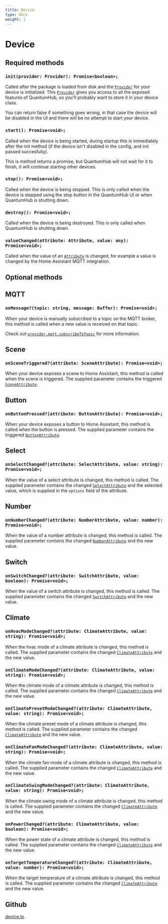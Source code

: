```yaml
---
title: Device
type: docs
weight: 1
---
```


# Device

## Required methods

### `init(provider: Provider): Promise<boolean>;`  
Called after the package is loaded from disk and the [`Provider`](/docs/development/sdk/provider/) for your device is initialized. This [`Provider`](/docs/development/sdk/provider/) gives you access to all the exposed features of QuantumHub, so you'll probably want to store it in your device class. 

You can return false if something goes wrong, in that case the device will be disabled in the UI and there will be no attempt to start your device.

### `start(): Promise<void>;`  
Called when the device is being started, during startup this is immediately after the init method (if the device isn't disabled in the config, and init passed succesfully). 

This is method returns a promise, but QuantumHub will not wait for it to finish, it will continue starting other devices. 

### `stop(): Promise<void>;`  
Called when the device is being stopped. This is only called when the device is stopped using the stop button in the QuantumHub UI or when QuantumHub is shutting down.

### `destroy(): Promise<void>;`  
Called when the device is being destroyed. This is only called when QuantumHub is shutting down.

### `valueChanged(attribute: Attribute, value: any): Promise<void>;`  
 Called when the value of an [`Attribute`](/docs/development/sdk/device-attributes/) is changed, for example a value is changed by the Home Assistant MQTT integration.


## Optional methods

## MQTT

### `onMessage?(topic: string, message: Buffer): Promise<void>;`

When your device is manually subscribed to a topic on the MQTT broker, this method is called when a new value is received on that topic.

Check out [`provider.mqtt.subscribeToTopic`](/docs/development/sdk/provider/#subscribetotopictopic-string-promisevoid) for more information.

## Scene

### `onSceneTriggered?(attribute: SceneAttribute): Promise<void>;`

When your device exposes a scene to Home Assistant, this method is called when the scene is triggered. The supplied parameter contains the triggered [`SceneAttribute`](/docs/development/sdk/device-attributes/#sceneattribute).

## Button

### `onButtonPressed?(attribute: ButtonAttribute): Promise<void>;`

When your device exposes a button to Home Assistant, this method is called when the button is pressed. The supplied parameter contains the triggered [`ButtonAttribute`](/docs/development/sdk/device-attributes/#buttonattribute).

## Select

### `onSelectChanged?(attribute: SelectAttribute, value: string): Promise<void>;`

When the value of a select attribute is changed, this method is called. The supplied parameter contains the changed [`SelectAttribute`](/docs/development/sdk/device-attributes/#selectattribute) and the selected value, which is supplied in the `options` field of the attribute.

## Number

### `onNumberChanged?(attribute: NumberAttribute, value: number): Promise<void>;`

When the value of a number attribute is changed, this method is called. The supplied parameter contains the changed [`NumberAttribute`](/docs/development/sdk/device-attributes/#numberattribute) and the new value.

## Switch

### `onSwitchChanged?(attribute: SwitchAttribute, value: boolean): Promise<void>;`

When the value of a switch attribute is changed, this method is called. The supplied parameter contains the changed [`SwitchAttribute`](/docs/development/sdk/device-attributes/#switchattribute) and the new value.

## Climate

### `onHvacModeChanged?(attribute: ClimateAttribute, value: string): Promise<void>;`

When the hvac mode of a climate attribute is changed, this method is called. The supplied parameter contains the changed [`ClimateAttribute`](/docs/development/sdk/device-attributes/#climateattribute) and the new value.

### `onClimateModeChanged?(attribute: ClimateAttribute, value: string): Promise<void>;`

When the climate mode of a climate attribute is changed, this method is called. The supplied parameter contains the changed [`ClimateAttribute`](/docs/development/sdk/device-attributes/#climateattribute) and the new value.

### `onClimatePresetModeChanged?(attribute: ClimateAttribute, value: string): Promise<void>;`

When the climate preset mode of a climate attribute is changed, this method is called. The supplied parameter contains the changed [`ClimateAttribute`](/docs/development/sdk/device-attributes/#climateattribute) and the new value.

### `onClimateFanModeChanged?(attribute: ClimateAttribute, value: string): Promise<void>;`

When the climate fan mode of a climate attribute is changed, this method is called. The supplied parameter contains the changed [`ClimateAttribute`](/docs/development/sdk/device-attributes/#climateattribute) and the new value.

### `onClimateSwingModeChanged?(attribute: ClimateAttribute, value: string): Promise<void>;`

When the climate swing mode of a climate attribute is changed, this method is called. The supplied parameter contains the changed [`ClimateAttribute`](/docs/development/sdk/device-attributes/#climateattribute) and the new value.

### `onPowerChanged?(attribute: ClimateAttribute, value: boolean): Promise<void>;`

When the power state of a climate attribute is changed, this method is called. The supplied parameter contains the changed [`ClimateAttribute`](/docs/development/sdk/device-attributes/#climateattribute) and the new value.

### `onTargetTemperatureChanged?(attribute: ClimateAttribute, value: number): Promise<void>;`

When the target temperature of a climate attribute is changed, this method is called. The supplied parameter contains the changed [`ClimateAttribute`](/docs/development/sdk/device-attributes/#climateattribute) and the new value.

## Github

[device.ts](https://github.com/sorted-bits/quantumhub-sdk/blob/main/src/interfaces/device.ts).

